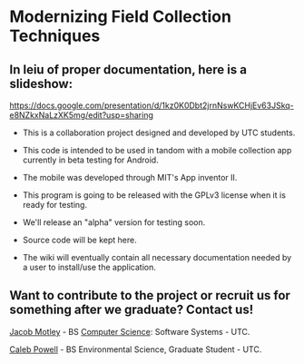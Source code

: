 # Modernizing Field Collection Techniques

## In leiu of proper documentation, here is a slideshow:
https://docs.google.com/presentation/d/1kz0K0Dbt2jrnNswKCHjEv63JSkq-e8NZkxNaLzXK5mg/edit?usp=sharing

- This is a collaboration project designed and developed by UTC students.

- This code is intended to be used in tandom with a mobile collection app currently in beta testing for Android.

- The mobile was developed through MIT's App inventor II.

- This program is going to be released with the GPLv3 license when it is ready for testing.

- We'll release an "alpha" version for testing soon. 
 
- Source code will be kept here.

- The wiki will eventually contain all necessary documentation needed by a user to install/use the application.

## Want to contribute to the project or recruit us for something after we graduate? Contact us!

[Jacob Motley](https://www.linkedin.com/in/jacob-motley-b627a1152) - BS [Computer Science](https://github.com/j-h-m): Software Systems - UTC.

[Caleb Powell](https://github.com/CapPow) - BS Environmental Science, Graduate Student - UTC.
